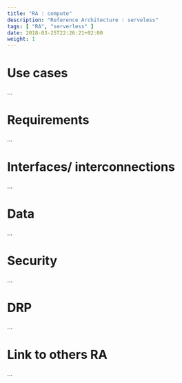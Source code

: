 ```yaml
---
title: "RA : compute"
description: "Reference Architecture : serveless"
tags: [ "RA", "serverless" ]
date: 2018-03-25T22:26:21+02:00
weight: 1
---
```

# Use cases

...

# Requirements

...

# Interfaces/ interconnections 

...

# Data

...

# Security 

...

# DRP

...

# Link to others RA 

...